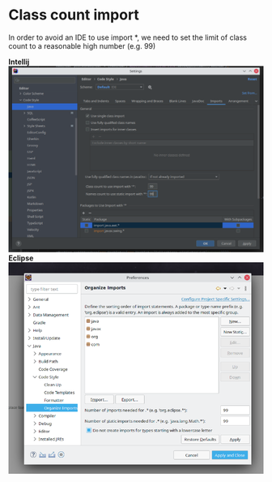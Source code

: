 # Class count import

In order to avoid an IDE to use import *, we need to set the limit of class count to a reasonable high number (e.g. 99)

**Intellij**
![](resources/images/intellij_class_count_import.png)
**Eclipse**
![](resources/images/eclipse_class_count_import.png)
